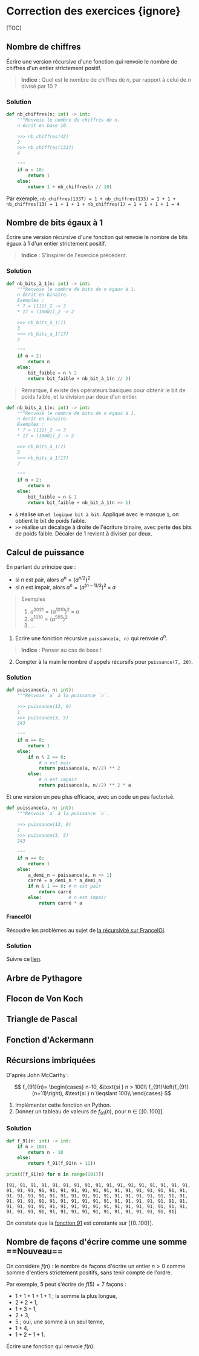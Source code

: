 # Correction des exercices {ignore}

[TOC]

## Nombre de chiffres
Écrire une version récursive d'une fonction qui renvoie le nombre de chiffres d'un entier strictement positif.
> **Indice** : Quel est le nombre de chiffres de $n$, par rapport à celui de $n$ divisé par $10$ ?


### Solution

```python
def nb_chiffres(n: int) -> int:
    """Renvoie le nombre de chiffres de n.
    n écrit en base 10.

    >>> nb_chiffres(42)
    2
    >>> nb_chiffres(1337)
    4

    """
    if n < 10:
        return 1
    else:
        return 1 + nb_chiffres(n // 10)
```

Par exemple, `nb_chiffres(1337) = 1 + nb_chiffres(133) = 1 + 1 + nb_chiffres(13) = 1 + 1 + 1 + nb_chiffres(1) = 1 + 1 + 1 + 1 = 4`


## Nombre de bits égaux à 1
Écrire une version récursive d'une fonction qui renvoie le nombre de bits égaux à $1$ d'un entier strictement positif.
> **Indice** : S'inspirer de l'exercice précédent.

### Solution

```python
def nb_bits_à_1(n: int) -> int:
    """Renvoie le nombre de bits de n égaux à 1.
    n écrit en binaire.
    Exemples :
    * 7 = (111)_2 -> 3
    * 17 = (10001)_2 -> 2

    >>> nb_bits_à_1(7)
    3
    >>> nb_bits_à_1(17)
    2

    """
    if n < 2:
        return n
    else:
        bit_faible = n % 2
        return bit_faible + nb_bit_à_1(n // 2)
```

> Remarque, il existe des opérateurs basiques pour obtenir le bit de poids faible, et la division par deux d'un entier.

```python
def nb_bits_à_1(n: int) -> int:
    """Renvoie le nombre de bits de n égaux à 1.
    n écrit en binaire.
    Exemples :
    * 7 = (111)_2 -> 3
    * 17 = (10001)_2 -> 2

    >>> nb_bits_à_1(7)
    3
    >>> nb_bits_à_1(17)
    2

    """
    if n < 2:
        return n
    else:
        bit_faible = n & 1
        return bit_faible + nb_bit_à_1(n >> 1)
```

* `&` réalise un `et logique bit à bit`. Appliqué avec le masque `1`, on obtient le bit de poids faible.
* `>>` réalise un décalage à droite de l'écriture binaire, avec perte des bits de poids faible. Décaler de 1 revient à diviser par deux.


## Calcul de puissance
En partant du principe que :
* si $n$ est pair, alors $a^n = \left(a^{n/2}\right)^2$
* si $n$ est impair, alors $a^n = \left(a^{(n-1)/2}\right)^2×a$

> Exemples 
> 1. $a^{2021} = (a^{1010})^2×a$
> 2. $a^{1010} = (a^{505})^2$
> 3. ...

1. Écrire une fonction récursive `puissance(a, n)` qui renvoie $a^n$.
> **Indice** : Penser au cas de base !
2. Compter à la main le nombre d'appels récursifs pour `puissance(7, 20)`.

### Solution
```python
def puissance(a, n: int):
    """Renvoie `a` à la puissance `n`.

    >>> puissance(13, 0)
    1
    >>> puissance(3, 5)
    243
    
    """
    if n == 0:
        return 1
    else:
        if n % 2 == 0:
            # n est pair
            return puissance(a, n//2) ** 2
        else:
            # n est impair
            return puissance(a, n//2) ** 2 * a
```

Et une version un peu plus efficace, avec un code un peu factorisé.

```python
def puissance(a, n: int):
    """Renvoie `a` à la puissance `n`.

    >>> puissance(13, 0)
    1
    >>> puissance(3, 5)
    243
    
    """
    if n == 0:
        return 1
    else:
        a_demi_n = puissance(a, n >> 1)
        carré = a_demi_n * a_demi_n
        if n & 1 == 0: # n est pair
            return carré
        else:          # n est impair
            return carré * a
```


#### FranceIOI
Résoudre les problèmes au sujet de [la récursivité sur FranceIOI](http://www.france-ioi.org/algo/chapter.php?idChapter=513).


### Solution
Suivre ce [lien](https://franckchambon.github.io/ClasseVirtuelle/Term_NSI/N3/accueil.html#r%C3%A9cursivit%C3%A9).

## Arbre de Pythagore
## Flocon de Von Koch
## Triangle de Pascal
## Fonction d'Ackermann
## Récursions imbriquées

D'après John McCarthy :

$$
f_{91}(n)=
\begin{cases}
n-10, &\text{si } n > 100\\
f_{91}\left(f_{91}(n+11)\right), &\text{si } n \leqslant 100\\
\end{cases}
$$

1. Implémenter cette fonction en Python.
2. Donner un tableau de valeurs de $f_{91}(n)$, pour $n\in [\![0..100]\!]$.

### Solution

```python
def f_91(n: int) -> int:
    if n > 100:
        return n - 10
    else:
        return f_91(f_91(n + 11))

print([f_91(n) for n in range(101)])
```

```
[91, 91, 91, 91, 91, 91, 91, 91, 91, 91, 91, 91, 91, 91, 91, 91, 91, 91, 91, 91, 91, 91, 91, 91, 91, 91, 91, 91, 91, 91, 91, 91, 91, 91, 91, 91, 91, 91, 91, 91, 91, 91, 91, 91, 91, 91, 91, 91, 91, 91, 91, 91, 91, 91, 91, 91, 91, 91, 91, 91, 91, 91, 91, 91, 91, 91, 91, 91, 91, 91, 91, 91, 91, 91, 91, 91, 91, 91, 91, 91, 91, 91, 91, 91, 91, 91, 91, 91, 91, 91, 91, 91, 91, 91, 91, 91, 91, 91, 91, 91, 91]
```

On constate que la [fonction 91](https://fr.wikipedia.org/wiki/Fonction_91_de_McCarthy) est constante sur $[\![0..100]\!]$.

## Nombre de façons d'écrire comme une somme ==**Nouveau**==
On considère $f(n)$ : le nombre de façons d'écrire un entier $n>0$ comme somme d'entiers strictement positifs, sans tenir compte de l'ordre.

Par exemple, $5$ peut s'écrire de $f(5) = 7$ façons :
* $1+1+1+1+1$ ; la somme la plus longue,
* $2+2+1$,
* $1+3+1$,
* $2+3$,
* $5$ ; oui, une somme à un seul terme,
* $1+4$,
* $1+2+1+1$.

Écrire une fonction qui renvoie $f(n)$.